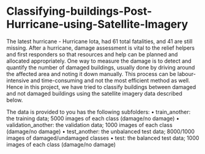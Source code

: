 # Classifying-buildings-Post-Hurricane-using-Satellite-Imagery

The latest hurricane - Hurricane Iota, had 61 total fatalities, and 41 are still missing. After a hurricane, damage assessment is vital to the relief helpers and first responders so that resources and help can be planned and allocated appropriately. One way to measure the damage is to detect and quantify the number of damaged buildings, usually done by driving around the affected area and noting it down manually. This process can be labour-intensive and time-consuming and not the most efficient method as well. Hence in this project, we have tried to classify buildings between damaged and not damaged buildings using the satellite imagery data described below. 

The data is provided to you has the following subfolders:
•	train_another: the training data; 5000 images of each class (damage/no damage)
•	validation_another: the validation data; 1000 images of each class (damage/no damage)
•	test_another: the unbalanced test data; 8000/1000 images of damaged/undamaged classes
•	test: the balanced test data; 1000 images of each class (damage/no damage)
